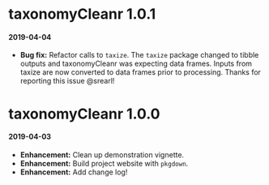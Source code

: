# taxonomyCleanr 1.0.1

#### 2019-04-04
* __Bug fix:__ Refactor calls to `taxize`. The `taxize` package changed to tibble outputs and taxonomyCleanr was expecting data frames. Inputs from taxize are now converted to data frames prior to processing. Thanks for reporting this issue @srearl!

# taxonomyCleanr 1.0.0

#### 2019-04-03
* __Enhancement:__ Clean up demonstration vignette.
* __Enhancement:__ Build project website with `pkgdown`.
* __Enhancement:__ Add change log!

